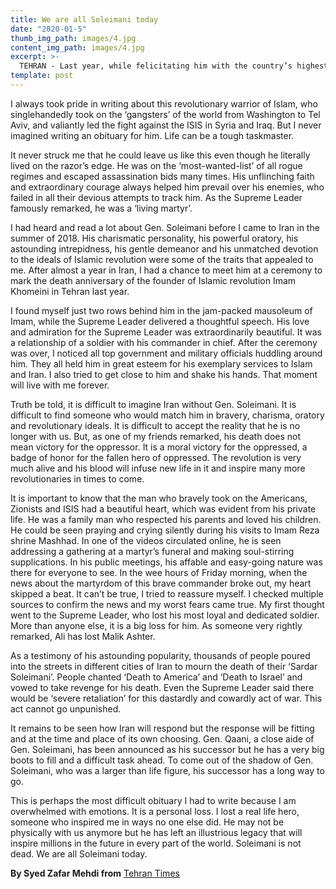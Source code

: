 ```yaml
---
title: We are all Soleimani today
date: "2020-01-5"
thumb_img_path: images/4.jpg
content_img_path: images/4.jpg
excerpt: >-
  TEHRAN - Last year, while felicitating him with the country’s highest honor, the Supreme Leader Sayed Ali Khamenei wished martyrdom for his brave soldier, Gen. Qassem Soleimani, the head of Iran’s elite Quds Force. On the blessed night of Friday, the wish came true and the ‘living martyr’ bade us adieu.
template: post
---
```


I always took pride in writing about this revolutionary warrior of Islam, who singlehandedly took on the ‘gangsters’ of the world from Washington to Tel Aviv, and valiantly led the fight against the ISIS in Syria and Iraq. But I never imagined writing an obituary for him. Life can be a tough taskmaster.

It never struck me that he could leave us like this even though he literally lived on the razor’s edge. He was on the ‘most-wanted-list’ of all rogue regimes and escaped assassination bids many times. His unflinching faith and extraordinary courage always helped him prevail over his enemies, who failed in all their devious attempts to track him. As the Supreme Leader famously remarked, he was a ‘living martyr’.

I had heard and read a lot about Gen. Soleimani before I came to Iran in the summer of 2018. His charismatic personality, his powerful oratory, his astounding intrepidness, his gentle demeanor and his unmatched devotion to the ideals of Islamic revolution were some of the traits that appealed to me. After almost a year in Iran, I had a chance to meet him at a ceremony to mark the death anniversary of the founder of Islamic revolution Imam Khomeini in Tehran last year.

I found myself just two rows behind him in the jam-packed mausoleum of Imam, while the Supreme Leader delivered a thoughtful speech. His love and admiration for the Supreme Leader was extraordinarily beautiful. It was a relationship of a soldier with his commander in chief. After the ceremony was over, I noticed all top government and military officials huddling around him. They all held him in great esteem for his exemplary services to Islam and Iran. I also tried to get close to him and shake his hands. That moment will live with me forever.

Truth be told, it is difficult to imagine Iran without Gen. Soleimani. It is difficult to find someone who would match him in bravery, charisma, oratory and revolutionary ideals. It is difficult to accept the reality that he is no longer with us. But, as one of my friends remarked, his death does not mean victory for the oppressor. It is a moral victory for the oppressed, a badge of honor for the fallen hero of oppressed. The revolution is very much alive and his blood will infuse new life in it and inspire many more revolutionaries in times to come.

It is important to know that the man who bravely took on the Americans, Zionists and ISIS had a beautiful heart, which was evident from his private life. He was a family man who respected his parents and loved his children. He could be seen praying and crying silently during his visits to Imam Reza shrine Mashhad. In one of the videos circulated online, he is seen addressing a gathering at a martyr’s funeral and making soul-stirring supplications. In his public meetings, his affable and easy-going nature was there for everyone to see.
In the wee hours of Friday morning, when the news about the martyrdom of this brave commander broke out, my heart skipped a beat. It can’t be true, I tried to reassure myself. I checked multiple sources to confirm the news and my worst fears came true. My first thought went to the Supreme Leader, who lost his most loyal and dedicated soldier. More than anyone else, it is a big loss for him. As someone very rightly remarked, Ali has lost Malik Ashter.

As a testimony of his astounding popularity, thousands of people poured into the streets in different cities of Iran to mourn the death of their ‘Sardar Soleimani’. People chanted ‘Death to America’ and ‘Death to Israel’ and vowed to take revenge for his death. Even the Supreme Leader said there would be ‘severe retaliation’ for this dastardly and cowardly act of war. This act cannot go unpunished.

It remains to be seen how Iran will respond but the response will be fitting and at the time and place of its own choosing. Gen. Qaani, a close aide of Gen. Soleimani, has been announced as his successor but he has a very big boots to fill and a difficult task ahead. To come out of the shadow of Gen. Soleimani, who was a larger than life figure, his successor has a long way to go.

This is perhaps the most difficult obituary I had to write because I am overwhelmed with emotions. It is a personal loss. I lost a real life hero, someone who inspired me in ways no one else did. He may not be physically with us anymore but he has left an illustrious legacy that will inspire millions in the future in every part of the world. Soleimani is not dead. We are all Soleimani today.

**By Syed Zafar Mehdi from** [Tehran Times](https://www.tehrantimes.com/news/443730/We-are-all-Soleimani-today)

